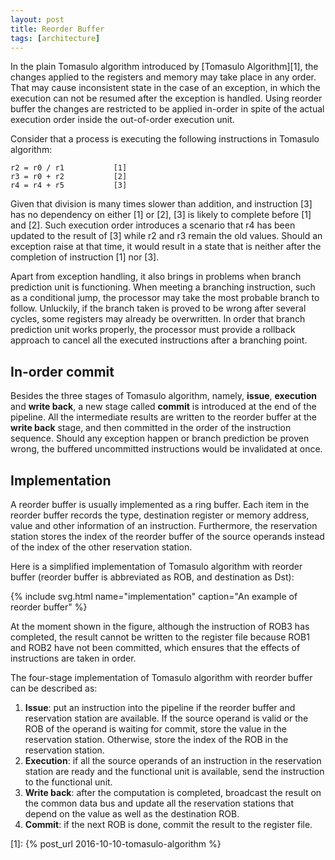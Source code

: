 ```yaml
---
layout: post
title: Reorder Buffer
tags: [architecture]
---
```


In the plain Tomasulo algorithm introduced by [Tomasulo Algorithm][1], the
changes applied to the registers and memory may take place in any order. That
may cause inconsistent state in the case of an exception, in which the execution
can not be resumed after the exception is handled.
Using reorder buffer the changes are restricted to be applied in-order in spite
of the actual execution order inside the out-of-order execution unit.

<!--more-->

Consider that a process is executing the following instructions in Tomasulo
algorithm:

```text
r2 = r0 / r1           [1]
r3 = r0 + r2           [2]
r4 = r4 + r5           [3]
```

Given that division is many times slower than addition, and instruction [3] has
no dependency on either [1] or [2], [3] is likely to complete before [1] and
[2]. Such execution order introduces a scenario that r4 has been updated to the
result of [3] while r2 and r3 remain the old values. Should an exception raise
at that time, it would result in a state that is neither after the completion of
instruction [1] nor [3].

Apart from exception handling, it also brings in problems when branch prediction
unit is functioning. When meeting a branching instruction, such as a conditional
jump, the processor may take the most probable branch to follow. Unluckily, if
the branch taken is proved to be wrong after several cycles, some registers may
already be overwritten. In order that branch prediction unit works properly, the
processor must provide a rollback approach to cancel all the executed
instructions after a branching point.

## In-order commit ##

Besides the three stages of Tomasulo algorithm, namely, **issue**, **execution**
and **write back**, a new stage called **commit** is introduced at the end of
the pipeline. All the intermediate results are written to the reorder buffer
at the **write back** stage, and then committed in the order of the
instruction sequence. Should any exception happen or branch prediction be proven
wrong, the buffered uncommitted instructions would be invalidated at once.

## Implementation ##

A reorder buffer is usually implemented as a ring buffer. Each item in the
reorder buffer records the type, destination register or memory address, value
and other information of an instruction. Furthermore, the reservation station
stores the index of the reorder buffer of the source operands instead of the
index of the other reservation station.

Here is a simplified implementation of Tomasulo algorithm with reorder buffer
(reorder buffer is abbreviated as ROB, and destination as Dst):

{% include svg.html name="implementation" caption="An example of reorder buffer" %}

At the moment shown in the figure, although the instruction of ROB3 has
completed, the result cannot be written to the register file because ROB1 and
ROB2 have not been committed, which ensures that the effects of instructions are
taken in order.

The four-stage implementation of Tomasulo algorithm with reorder buffer can be
described as:

1. **Issue**: put an instruction into the pipeline if the reorder buffer and reservation
   station are available. If the source operand is valid or the ROB of the
   operand is waiting for commit, store the value in the reservation station.
   Otherwise, store the index of the ROB in the reservation station.
2. **Execution**: if all the source operands of an instruction in the reservation
   station are ready and the functional unit is available, send the instruction
   to the functional unit.
3. **Write back**: after the computation is completed, broadcast the result on the
   common data bus and update all the reservation stations that depend on the
   value as well as the destination ROB.
4. **Commit**: if the next ROB is done, commit the result to the register file.

[1]: {% post_url 2016-10-10-tomasulo-algorithm %}
